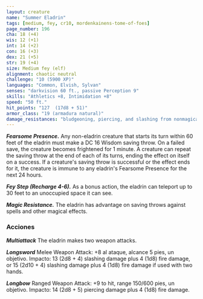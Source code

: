 ```yaml
---
layout: creature
name: "Summer Eladrin"
tags: [medium, fey, cr10, mordenkainens-tome-of-foes]
page_number: 196
cha: 18 (+4)
wis: 12 (+1)
int: 14 (+2)
con: 16 (+3)
dex: 21 (+5)
str: 19 (+4)
size: Medium fey (elf)
alignment: chaotic neutral
challenge: "10 (5900 XP)"
languages: "Common, Elvish, Sylvan"
senses: "darkvision 60 ft., passive Perception 9"
skills: "Athletics +8, Intimidation +8"
speed: "50 ft."
hit_points: "127  (17d8 + 51)"
armor_class: "19 (armadura natural)"
damage_resistances: "bludgeoning, piercing, and slashing from nonmagical attacks"
---
```


***Fearsome Presence.*** Any non-eladrin creature that starts its turn within 60 feet of the eladrin must make a DC 16 Wisdom saving throw. On a failed save, the creature becomes frightened for 1 minute. A creature can repeat the saving throw at the end of each of its turns, ending the effect on itself on a success. If a creature's saving throw is successful or the effect ends for it, the creature is immune to any eladrin's Fearsome Presence for the next 24 hours.

***Fey Step (Recharge 4-6).*** As a bonus action, the eladrin can teleport up to 30 feet to an unoccupied space it can see.

***Magic Resistance.*** The eladrin has advantage on saving throws against spells and other magical effects.

### Acciones

***Multiattack*** The eladrin makes two weapon attacks.

***Longsword*** Melee Weapon Attack: +8 al ataque, alcance 5 pies, un objetivo. Impacto: 13 (2d8 + 4) slashing damage plus 4 (1d8) fire damage, or 15 (2d10 + 4) slashing damage plus 4 (1d8) fire damage if used with two hands.

***Longbow*** Ranged Weapon Attack: +9 to hit, range 150/600 pies, un objetivo. Impacto: 14 (2d8 + 5) piercing damage plus 4 (1d8) fire damage.